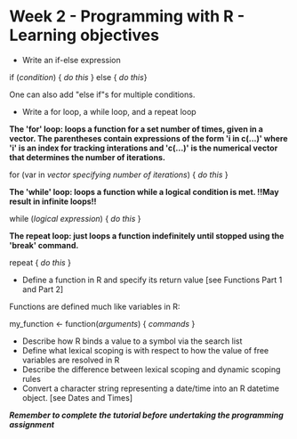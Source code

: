 # Week 2 - Programming with R - Learning objectives

* Write an if-else expression

if (*condition*) {
*do this*
} else {
*do this*}

One can also add "else if"s for multiple conditions. 

* Write a for loop, a while loop, and a repeat loop

**The 'for' loop: loops a function for a set number of times, given in a vector. The parentheses contain expressions of the form 'i in c(...)' where 'i' is an index for tracking interations and 'c(...)' is the numerical vector that determines the number of iterations.**

for (var in *vector specifying number of iterations*) {
*do this*
}

**The 'while' loop: loops a function while a logical condition is met. !!May result in infinite loops!!**

while (*logical expression*) {
*do this*
}

**The repeat loop: just loops a function indefinitely until stopped using the 'break' command.**

repeat {
*do this*
}

* Define a function in R and specify its return value [see Functions Part 1 and Part 2]

Functions are defined much like variables in R:

my_function <- function(*arguments*) {
*commands*
}

* Describe how R binds a value to a symbol via the search list
* Define what lexical scoping is with respect to how the value of free variables are resolved in R
* Describe the difference between lexical scoping and dynamic scoping rules
* Convert a character string representing a date/time into an R datetime object. [see Dates and Times]

***Remember to complete the tutorial before undertaking the programming assignment***
